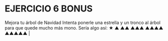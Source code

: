 # EJERCICIO 6 BONUS
Mejora tu árbol de Navidad
Intenta ponerle una estrella y un tronco al árbol para que quede mucho más mono. Sería algo así:
★
▲
▲▲
▲▲▲
▲▲▲▲
▲▲▲▲▲
|